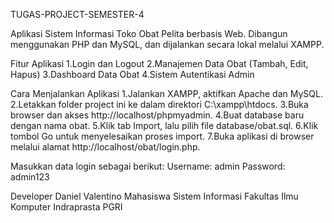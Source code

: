 TUGAS-PROJECT-SEMESTER-4

Aplikasi Sistem Informasi Toko Obat Pelita berbasis Web.
Dibangun menggunakan PHP dan MySQL, dan dijalankan secara lokal melalui XAMPP.

Fitur Aplikasi
1.Login dan Logout
2.Manajemen Data Obat (Tambah, Edit, Hapus)
3.Dashboard Data Obat
4.Sistem Autentikasi Admin

Cara Menjalankan Aplikasi
1.Jalankan XAMPP, aktifkan Apache dan MySQL.
2.Letakkan folder project ini ke dalam direktori C:\xampp\htdocs.
3.Buka browser dan akses http://localhost/phpmyadmin.
4.Buat database baru dengan nama obat.
5.Klik tab Import, lalu pilih file database/obat.sql.
6.Klik tombol Go untuk menyelesaikan proses import.
7.Buka aplikasi di browser melalui alamat http://localhost/obat/login.php.

Masukkan data login sebagai berikut:
Username: admin
Password: admin123

Developer
Daniel Valentino
Mahasiswa Sistem Informasi
Fakultas Ilmu Komputer Indraprasta PGRI
